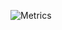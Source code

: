![Metrics](https://metrics.lecoq.io/TolgaZZ?template=classic&support=1&base=header%2C%20activity%2C%20community%2C%20repositories%2C%20metadata&base.indepth=false&base.hireable=false&base.skip=false&support=false&config.timezone=Europe%2FAmsterdam)

